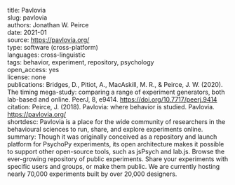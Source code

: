 title: Pavlovia  
slug: pavlovia  
authors: Jonathan W. Peirce  
date: 2021-01  
source: https://pavlovia.org/  
type: software (cross-platform)  
languages: cross-linguistic  
tags: behavior, experiment, repository, psychology  
open_access: yes  
license: none  
publications: Bridges, D., Pitiot, A., MacAskill, M. R., & Peirce, J. W. (2020). The timing mega-study: comparing a range of experiment generators, both lab-based and online. PeerJ, 8, e9414. https://doi.org/10.7717/peerj.9414  
citation: Peirce, J. (2018). Pavlovia: where behavior is studied. Pavlovia. https://pavlovia.org/  
shortdesc: Pavlovia is a place for the wide community of researchers in the behavioural sciences to run, share, and explore experiments online.  
summary: Though it was originally conceived as a repository and launch platform for PsychoPy experiments, its open architecture makes it possible to support other open-source tools, such as jsPsych and lab.js. Browse the ever-growing repository of public experiments. Share your experiments with specific users and groups, or make them public. We are currently hosting nearly 70,000 experiments built by over 20,000 designers.
